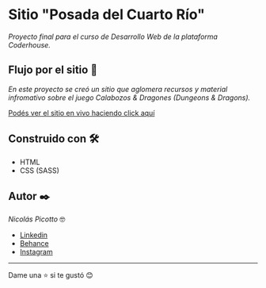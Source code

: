 # Sitio "Posada del Cuarto Río"

_Proyecto final para el curso de Desarrollo Web de la plataforma Coderhouse._

## Flujo por el sitio 🚀

_En este proyecto se creó un sitio que aglomera recursos y material infromativo sobre el juego Calabozos & Dragones (Dungeons & Dragons)._  

[Podés ver el sitio en vivo haciendo click aquí](https://posadadelcuartorio.000webhostapp.com/)

## Construido con 🛠️
 * HTML
 * CSS (SASS)

## Autor ✒️

_Nicolás Picotto_ :nerd_face:

 * [Linkedin](https://github.com/NicoPicotto)
 * [Behance](https://www.behance.net/nicolaspicotto)
 * [Instagram](https://www.instagram.com/npicotto)

---
Dame una :star: si te gustó 😊

